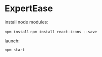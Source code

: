 # ExpertEase

install node modules:

`npm install`
`npm install react-icons --save`

launch:

`npm start`
